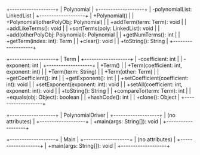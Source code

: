 +-------------------+
|      Polynomial   |
+-------------------+
| -polynomialList: LinkedList<Term> |
+-------------------+
| +Polynomial()     |
| +Polynomial(otherPolyObj: Polynomial) |
| +addTerm(term: Term): void |
| +addLikeTerms(): void |
| +sortTerms(poly: LinkedList<Term>): void |
| +add(otherPolyObj: Polynomial): Polynomial |
| +getNumTerms(): int |
| +getTerm(index: int): Term |
| +clear(): void    |
| +toString(): String |
+-------------------+

+-------------------+
|        Term       |
+-------------------+
| -coefficient: int |
| -exponent: int    |
+-------------------+
| +Term()           |
| +Term(coefficient: int, exponent: int) |
| +Term(term: String) |
| +Term(other: Term) |
| +getCoefficient(): int |
| +getExponent(): int |
| +setCoefficient(coefficient: int): void |
| +setExponent(exponent: int): void |
| +setAll(coefficient: int, exponent: int): void |
| +toString(): String |
| +compareTo(term: Term): int |
| +equals(obj: Object): boolean |
| +hashCode(): int  |
| +clone(): Object  |
+-------------------+

+-------------------+
|  PolynomialDriver |
+-------------------+
| (no attributes)   |
+-------------------+
| +main(args: String[]): void |
+-------------------+

+-------------------+
|       Main        |
+-------------------+
| (no attributes)   |
+-------------------+
| +main(args: String[]): void |
+-------------------+